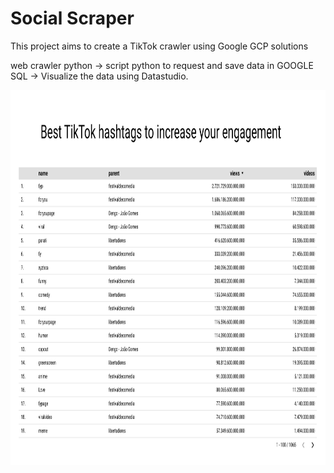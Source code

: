 # Social Scraper

This project aims to create a TikTok crawler using Google GCP solutions

web crawler python -> script python to request and save data in GOOGLE SQL -> Visualize the data using Datastudio.

<img src="https://github.com/lvgalvao/socialScraper/blob/import/ScreenDataStudio.png?raw=true" style="height: 600px; width:800px;"/>
